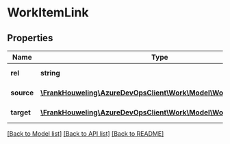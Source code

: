 # WorkItemLink

## Properties
Name | Type | Description | Notes
------------ | ------------- | ------------- | -------------
**rel** | **string** | The type of link. | [optional] 
**source** | [**\FrankHouweling\AzureDevOpsClient\Work\Model\WorkItemReference**](WorkItemReference.md) | The source work item. | [optional] 
**target** | [**\FrankHouweling\AzureDevOpsClient\Work\Model\WorkItemReference**](WorkItemReference.md) | The target work item. | [optional] 

[[Back to Model list]](../README.md#documentation-for-models) [[Back to API list]](../README.md#documentation-for-api-endpoints) [[Back to README]](../README.md)


